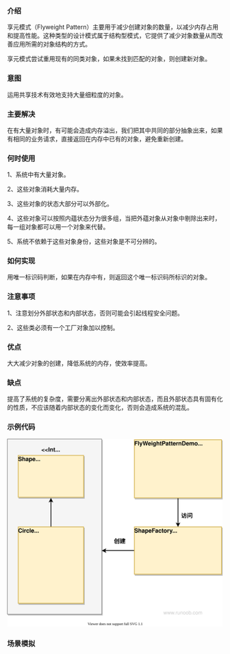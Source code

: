 ### 介绍

享元模式（Flyweight Pattern）主要用于减少创建对象的数量，以减少内存占用和提高性能。这种类型的设计模式属于结构型模式，它提供了减少对象数量从而改善应用所需的对象结构的方式。

享元模式尝试重用现有的同类对象，如果未找到匹配的对象，则创建新对象。

### 意图

运用共享技术有效地支持大量细粒度的对象。

### 主要解决

在有大量对象时，有可能会造成内存溢出，我们把其中共同的部分抽象出来，如果有相同的业务请求，直接返回在内存中已有的对象，避免重新创建。

### 何时使用

1、系统中有大量对象。

2、这些对象消耗大量内存。

3、这些对象的状态大部分可以外部化。

4、这些对象可以按照内蕴状态分为很多组，当把外蕴对象从对象中剔除出来时，每一组对象都可以用一个对象来代替。

5、系统不依赖于这些对象身份，这些对象是不可分辨的。

### 如何实现

用唯一标识码判断，如果在内存中有，则返回这个唯一标识码所标识的对象。

### 注意事项

1、注意划分外部状态和内部状态，否则可能会引起线程安全问题。

2、这些类必须有一个工厂对象加以控制。

### 优点

大大减少对象的创建，降低系统的内存，使效率提高。

### 缺点

提高了系统的复杂度，需要分离出外部状态和内部状态，而且外部状态具有固有化的性质，不应该随着内部状态的变化而变化，否则会造成系统的混乱。

### 示例代码

![享元模式](../../img/结构型模式/享元模式.svg)

### 场景模拟
